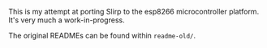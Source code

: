 This is my attempt at porting Slirp to the esp8266 microcontroller platform.  It's very much a work-in-progress.

The original READMEs can be found within `readme-old/`.
